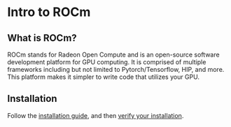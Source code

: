 # Intro to ROCm

## What is ROCm?

ROCm stands for Radeon Open Compute and is an open-source software development platform for GPU computing.  It is comprised of multiple frameworks including but not limited to Pytorch/Tensorflow, HIP, and more. This platform makes it simpler to write code that utilizes your GPU.


## Installation
 Follow the [installation guide](https://rocmdocs.amd.com/en/latest/Installation_Guide/Installation-Guide.html#hip-installation-instructions), and then [verify your installation](https://rocmdocs.amd.com/en/latest/Installation_Guide/Installation-Guide.html#verify-your-installation).
